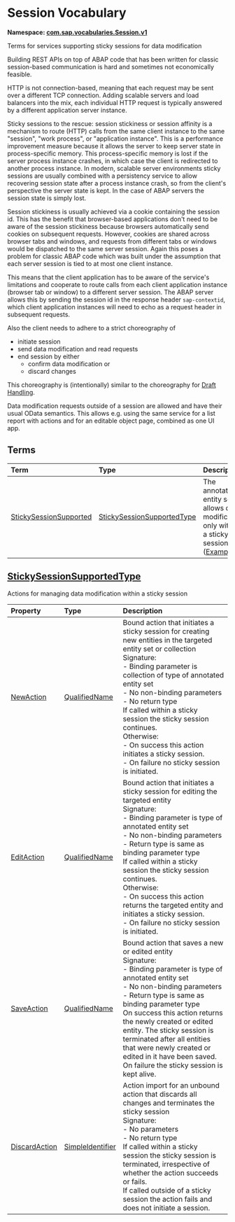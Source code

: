 # Session Vocabulary
**Namespace: [com.sap.vocabularies.Session.v1](Session.xml)**

Terms for services supporting sticky sessions for data modification


Building REST APIs on top of ABAP code that has been written for classic session-based communication is hard and sometimes not economically feasible.

HTTP is not connection-based, meaning that each request may be sent over a different TCP connection. 
Adding scalable servers and load balancers into the mix, each individual HTTP request is typically answered by a different application server instance.

Sticky sessions to the rescue: session stickiness or session affinity is a mechanism to route (HTTP) calls from the same client instance to the same "session", 
"work process", or "application instance".  This is a performance improvement measure because it allows the server to keep server state in process-specific memory.
This process-specific memory is lost if the server process instance crashes, in which case the client is redirected to another process instance.
In modern, scalable server environments sticky sessions are usually combined with a persistency service to allow recovering session state after 
a process instance crash, so from the client's perspective the server state is kept. In the case of ABAP servers the session state is simply lost.

Session stickiness is usually achieved via a cookie containing the session id. This has the benefit that browser-based applications don't need to be aware 
of the session stickiness because browsers automatically send cookies on subsequent requests. 
However, cookies are shared across browser tabs and windows, and requests from different tabs or windows would be dispatched to the same server session.
Again this poses a problem for classic ABAP code which was built under the assumption that each server session is tied to at most one client instance.

This means that the client application has to be aware of the service's limitations and cooperate to route calls from each client application instance (browser tab or window) 
to a different server session. The ABAP server allows this by sending the session id in the response header `sap-contextid`, 
which client application instances will need to echo as a request header in subsequent requests.

Also the client needs to adhere to a strict choreography of 
- initiate session
- send data modification and read requests
- end session by either
  - confirm data modification or
  - discard changes

This choreography is (intentionally) similar to the choreography for [Draft Handling](https://experience.sap.com/fiori-design-web/draft-handling/).

Data modification requests outside of a session are allowed and have their usual OData semantics.
This allows e.g. using the same service for a list report with actions and for an editable object page, 
combined as one UI app.
        


## Terms

Term|Type|Description
:---|:---|:----------
[StickySessionSupported](Session.xml#L71)|[StickySessionSupportedType](#StickySessionSupportedType)|<a name="StickySessionSupported"></a>The annotated entity set allows data modification only within a sticky session ([Example](Session.xml#L73))

## <a name="StickySessionSupportedType"></a>[StickySessionSupportedType](Session.xml#L86)
Actions for managing data modification within a sticky session

Property|Type|Description
:-------|:---|:----------
[NewAction](Session.xml#L88)|[QualifiedName](Common.md#QualifiedName)|Bound action that initiates a sticky session for creating new entities in the targeted entity set or collection<br>Signature:<br/>- Binding parameter is collection of type of annotated entity set<br/>- No non-binding parameters<br/>- No return type <br/>If called within a sticky session the sticky session continues. <br/>Otherwise:<br/>- On success this action initiates a sticky session.<br/>- On failure no sticky session is initiated.
[EditAction](Session.xml#L108)|[QualifiedName](Common.md#QualifiedName)|Bound action that initiates a sticky session for editing the targeted entity<br>Signature:<br/>- Binding parameter is type of annotated entity set<br/>- No non-binding parameters<br/>- Return type is same as binding parameter type <br/>If called within a sticky session the sticky session continues. <br/>Otherwise:<br/>- On success this action returns the targeted entity and initiates a sticky session.<br/>- On failure no sticky session is initiated.
[SaveAction](Session.xml#L128)|[QualifiedName](Common.md#QualifiedName)|Bound action that saves a new or edited entity<br>Signature:<br/>- Binding parameter is type of annotated entity set<br/>- No non-binding parameters<br/>- Return type is same as binding parameter type <br/>On success this action returns the newly created or edited entity. The sticky session is terminated after all entities that were newly created or edited in it have been saved. <br/>On failure the sticky session is kept alive.
[DiscardAction](Session.xml#L144)|[SimpleIdentifier](Common.md#SimpleIdentifier)|Action import for an unbound action that discards all changes and terminates the sticky session<br>Signature:<br/>- No parameters<br/>- No return type <br/>If called within a sticky session the sticky session is terminated, irrespective of whether the action succeeds or fails. <br/>If called outside of a sticky session the action fails and does not initiate a session.
